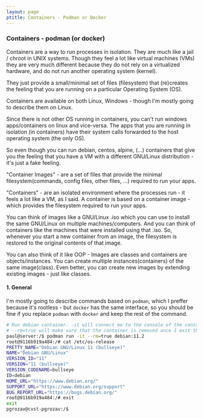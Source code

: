 ```yaml
---
layout: page
ptitle: Containers - Podman or Docker
---
```


### Containers - podman (or docker)

Containers are a way to run processes in isolation. They are much like a jail / chroot in UNIX systems. Though they feel a lot like virtual machines (VMs) they are very much different because they do not rely on a virtualized hardware, and do not run another operating system (kernel).

They just provide a small/minimal set of files (filesystem) that (re)creates the feeling that you are running on a particular Operating System (OS).

Containers are available on both Linux, Windows - though I'm mostly going to describe them on Linux.

Since there is not other OS running in containers, you can't run windows apps/containers on linux and vice-versa. The apps that you are running in isolation (in containers) have their system calls forwarded to the host operating system (the only OS).

So even though you can run debian, centos, alpine, (...) containers that give you the feeling that you have a VM with a different GNU/Linux distribution - it's just a fake feeling.

"Container Images" - are a set of files that provide the minimal filesystem(commands, config files, other files, ...) required to run your apps.

"Containers" - are an isolated environment where the processes run - it feels a lot like a VM, as I said. A container is based on a container image - which provides the filesystem required to run your apps.

You can think of images like a GNU/Linux .iso which you can use to install the same GNU/Linux on multiple machines/computers. And you can think of containers like the machines that were installed using that .iso. So, whenever you start a new container from an image, the filesystem is restored to the original contents of that image.

You can also think of it like OOP - Images are classes and containers are objects/instances. You can create multiple instances(containers) of the same image(class). Even better, you can create new images by extending existing images - just like classes.

#### 1. General

I'm mostly going to describe commands based on `podman`, which I preffer because it's rootless - but `docker` has the same interface, so you should be fine if you replace `podman` with `docker` and keep the rest of the command.

```bash
# Run debian container. -it will connect me to the console of the container and
# --rm=true will make sure that the container is removed once I exit the shell.
paul@server:/$ podman run -it --rm=true debian:11.2
root@9116b919a484:/# cat /etc/os-release 
PRETTY_NAME="Debian GNU/Linux 11 (bullseye)"
NAME="Debian GNU/Linux"
VERSION_ID="11"
VERSION="11 (bullseye)"
VERSION_CODENAME=bullseye
ID=debian
HOME_URL="https://www.debian.org/"
SUPPORT_URL="https://www.debian.org/support"
BUG_REPORT_URL="https://bugs.debian.org/"
root@9116b919a484:/# exit
exit
pgrozav@cvst-pgrozav:/$ 

```
